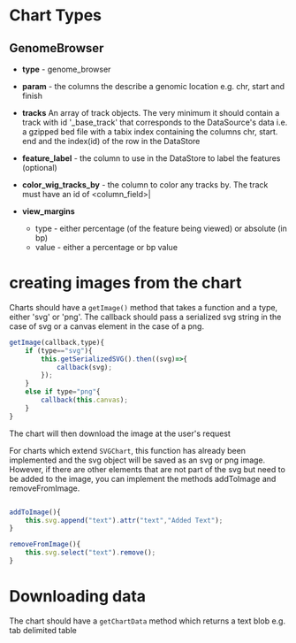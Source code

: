 # Chart Types

## GenomeBrowser

* **type** - genome_browser

* **param** - the columns the describe a genomic location e.g. chr, start and finish

* **tracks** An array of track objects. The very minimum it should contain a track with id '_base_track' that corresponds to the DataSource's data i.e. a gzipped bed file with a tabix index containing the columns chr, start. end and the index(id) of the row in the DataStore

* **feature_label** - the column to use in the DataStore to label the features (optional)

* **color_wig_tracks_by** - the column to color any tracks by. The track must have an id of <column_field>|<value>

* **view_margins**
    * type - either percentage (of the feature being viewed) or absolute (in bp)
    * value - either a percentage or bp value


# creating images from the chart

Charts should have a `getImage()` method that takes a function and a type, either 'svg' or 'png'. The callback should pass a serialized svg string in the case of svg or a canvas element in the case of a png.

```js
getImage(callback,type){
    if (type=="svg"){
        this.getSerializedSVG().then((svg)=>{
            callback(svg);
        });
    }
    else if type="png"{
        callback(this.canvas);
    }
}

```
The chart will then download the image at the user's request


For charts which extend `SVGChart`, this function has already been implemented and the svg object will be saved as an svg or png image. However, if there are other elements that are not part of the svg but need to be added to the image, you can implement the methods addToImage and removeFromImage.

```js

addToImage(){
    this.svg.append("text").attr("text","Added Text");
}

removeFromImage(){
    this.svg.select("text").remove();
}

```

# Downloading data
The chart should have a `getChartData` method which returns a text blob e.g. tab delimited table